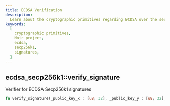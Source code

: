 ```yaml
---
title: ECDSA Verification
description:
  Learn about the cryptographic primitives regarding ECDSA over the secp256k1 curve
keywords:
  [
    cryptographic primitives,
    Noir project,
    ecdsa,
    secp256k1,
    signatures,
  ]
---
```


## ecdsa_secp256k1::verify_signature

Verifier for ECDSA Secp256k1 signatures

```rust
fn verify_signature(_public_key_x : [u8; 32], _public_key_y : [u8; 32], _signature: [u8; 64], _message: [u8]) -> Field
```
